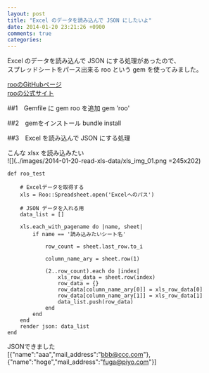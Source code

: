 ```yaml
---
layout: post
title: "Excel のデータを読み込んで JSON にしたいよ"
date: 2014-01-20 23:21:26 +0900
comments: true
categories: 
---
```

Excel のデータを読み込んで JSON にする処理があったので、  
スプレッドシートをパース出来る roo という gem を使ってみました。    

[rooのGitHubページ](https://github.com/Empact/roo)  
[rooの公式サイト](http://roo.rubyforge.org/)


##1　Gemfile に gem roo を追加
    gem 'roo'

##2　gemをインストール
    bundle install

##3　Excel を読み込んで JSON にする処理

こんな xlsx を読み込みたい  
![](../images/2014-01-20-read-xls-data/xls_img_01.png =245x202)

    def roo_test
        
        # Excelデータを取得する
        xls = Roo::Spreadsheet.open('Excelへのパス')

        # JSON データを入れる用
        data_list = []

        xls.each_with_pagename do |name, sheet|
            if name == '読み込みたいシート名'

                row_count = sheet.last_row.to_i

                column_name_ary = sheet.row(1)

                (2..row_count).each do |index|
                    xls_row_data = sheet.row(index)
                    row_data = {}
                    row_data[column_name_ary[0]] = xls_row_data[0]
                    row_data[column_name_ary[1]] = xls_row_data[1]
                    data_list.push(row_data)
                end
            end
        end
        render json: data_list
    end

JSONできました  
[{"name":"aaa","mail_address":"bbb@ccc.com"},{"name":"hoge","mail_address":"fuga@piyo.com"}]    